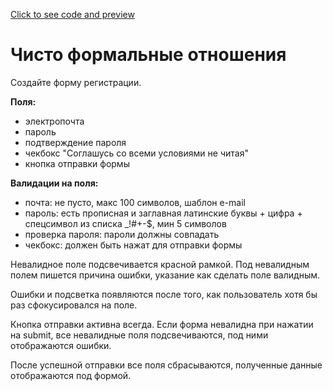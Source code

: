 <a href="https://stackblitz.com/edit/angular-bvrnrf?file=src%2Fapp%2Fapp.component.ts">Click to see code and preview</a>
# Чисто формальные отношения

Создайте форму регистрации.

**Поля:**
- электропочта
- пароль
- подтверждение пароля
- чекбокс "Соглашусь со всеми условиями не читая"
- кнопка отправки формы

**Валидации на поля:**
- почта: не пусто, макс 100 символов, шаблон e-mail
- пароль: есть прописная и заглавная латинские буквы + цифра + спецсимвол из списка _!#+-$, мин 5 символов
- проверка пароля: пароли должны совпадать
- чекбокс: должен быть нажат для отправки формы

Невалидное поле подсвечивается красной рамкой. 
Под невалидным полем пишется причина ошибки, указание как сделать поле валидным. 

Ошибки и подсветка появляются после того, как пользователь хотя бы раз сфокусировался на поле.

Кнопка отправки активна всегда. 
Если форма невалидна при нажатии на submit, все невалидные поля подсвечиваются, под ними отображаются 
ошибки.

После успешной отправки все поля сбрасываются, полученные данные отображаются под формой.